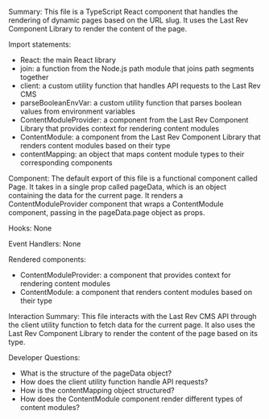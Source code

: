 Summary:
This file is a TypeScript React component that handles the rendering of dynamic pages based on the URL slug. It uses the Last Rev Component Library to render the content of the page.

Import statements:
- React: the main React library
- join: a function from the Node.js path module that joins path segments together
- client: a custom utility function that handles API requests to the Last Rev CMS
- parseBooleanEnvVar: a custom utility function that parses boolean values from environment variables
- ContentModuleProvider: a component from the Last Rev Component Library that provides context for rendering content modules
- ContentModule: a component from the Last Rev Component Library that renders content modules based on their type
- contentMapping: an object that maps content module types to their corresponding components

Component:
The default export of this file is a functional component called Page. It takes in a single prop called pageData, which is an object containing the data for the current page. It renders a ContentModuleProvider component that wraps a ContentModule component, passing in the pageData.page object as props.

Hooks:
None

Event Handlers:
None

Rendered components:
- ContentModuleProvider: a component that provides context for rendering content modules
- ContentModule: a component that renders content modules based on their type

Interaction Summary:
This file interacts with the Last Rev CMS API through the client utility function to fetch data for the current page. It also uses the Last Rev Component Library to render the content of the page based on its type.

Developer Questions:
- What is the structure of the pageData object?
- How does the client utility function handle API requests?
- How is the contentMapping object structured?
- How does the ContentModule component render different types of content modules?